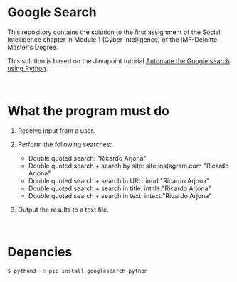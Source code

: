 # Google Search

This repository contains the solution to the first assignment of the Social Intelligence chapter in Module 1 (Cyber Intelligence) of the IMF-Deloitte Master's Degree.

This solution is based on the Javapoint tutorial [Automate the Google search using Python](https://www.javatpoint.com/automate-the-google-search-using-python).


<br>


# What the program must do

1. Receive input from a user.
2. Perform the following searches: 
    * Double quoted search: "Ricardo Arjona"
    * Double quoted search + search by site: site:instagram.com "Ricardo Arjona"
    * Double quoted search + search in URL: inurl:"Ricardo Arjona"
    * Double quoted search + search in title: intitle:"Ricardo Arjona"
    * Double quoted search + search in text: intext:"Ricardo Arjona"

3. Output the results to a text file.


<br>


# Depencies 

```bash
$ python3 -m pip install googlesearch-python
```
